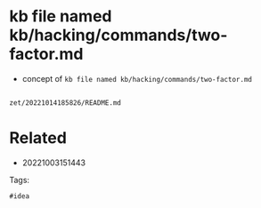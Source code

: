 # kb file named kb/hacking/commands/two-factor.md

- concept of `kb file named kb/hacking/commands/two-factor.md`

```
```

` zet/20221014185826/README.md `

# Related

- 20221003151443

Tags:

    #idea
